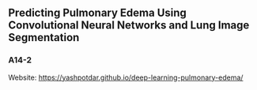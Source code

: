 ## Predicting Pulmonary Edema Using Convolutional Neural Networks and Lung Image Segmentation
### A14-2

Website: https://yashpotdar.github.io/deep-learning-pulmonary-edema/
